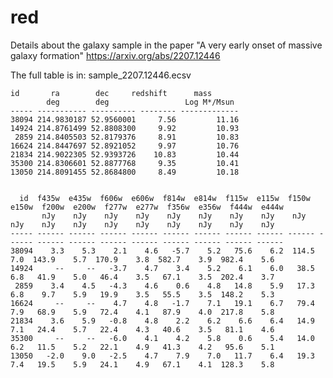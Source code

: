 # red

Details about the galaxy sample in the paper "A very early onset of massive galaxy formation" https://arxiv.org/abs/2207.12446

The full table is in: sample_2207.12446.ecsv 

    id       ra        dec     redshift      mass    
            deg        deg                 Log M*/Msun
    ----- ----------- ---------- -------- -------------
    38094 214.9830187 52.9560001     7.56         11.16
    14924 214.8761499 52.8808300     9.92         10.93
     2859 214.8405503 52.8179376     8.91         10.83
    16624 214.8447697 52.8921052     9.97         10.76
    21834 214.9022305 52.9393726    10.83         10.44
    35300 214.8306601 52.8877768     9.35         10.41
    13050 214.8091455 52.8684800     8.49         10.18


      id  f435w  e435w  f606w  e606w  f814w  e814w  f115w  e115w  f150w  e150w  f200w  e200w  f277w  e277w  f356w  e356w  f444w  e444w 
           nJy    nJy    nJy    nJy    nJy    nJy    nJy    nJy    nJy    nJy    nJy    nJy    nJy    nJy    nJy    nJy    nJy    nJy  
    ----- ------ ------ ------ ------ ------ ------ ------ ------ ------ ------ ------ ------ ------ ------ ------ ------ ------ ------
    38094    3.3    5.3    2.1    4.6   -5.7    5.2   75.6    6.2  114.5    7.0  143.9    5.7  170.9    3.8  582.7    3.9  982.4    5.6
    14924     --     --   -3.7    4.7    3.4    5.2    6.1    6.0   38.5    6.8   41.9    5.0   46.4    3.5   67.1    3.5  202.4    3.7
     2859    3.4    4.5   -4.3    4.6    0.6    4.8   14.8    5.9   17.3    6.8    9.7    5.9   19.9    3.5   55.5    3.5  148.2    5.3
    16624     --     --    4.7    4.8   -1.7    7.1   19.1    6.7   79.4    7.9   68.9    5.9   72.4    4.1   87.9    4.0  217.8    5.8
    21834    3.6    5.9   -0.8    4.8    2.2    6.2    6.6    6.4   14.9    7.1   24.4    5.7   22.4    4.3   40.6    3.5   81.1    4.6
    35300     --     --   -6.0    4.1    4.2    5.8    0.6    5.4   14.0    6.2   11.5    5.2   22.1    4.9   41.3    4.2   95.6    5.1
    13050   -2.0    9.0   -2.5    4.7    7.9    7.0   11.7    6.4   19.3    7.4   19.5    5.9   24.1    4.9   67.1    4.1  128.3    5.8

